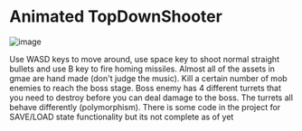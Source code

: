 # Animated TopDownShooter

![image](https://user-images.githubusercontent.com/102716499/213802405-98723d2e-6127-4797-859d-f15a5eeba158.png)

Use WASD keys to move around, use space key to shoot normal straight bullets and use B key to fire homing missiles.
Almost all of the assets in gmae are hand made (don't judge the music). Kill a certain number of mob enemies to reach the boss stage.
Boss enemy has 4 different turrets that you need to destroy before you can deal damage to the boss. The turrets all behave differently (polymorphism).
There is some code in the project for SAVE/LOAD state functionality but its not complete as of yet
